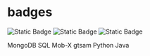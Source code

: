 # badges

![Static Badge](https://img.shields.io/badge/REACT-black?style=for-the-badge&logo=REACT&labelColor=black&color=%2361DBFB)
![Static Badge](https://img.shields.io/badge/JAVASCRIPT-black?style=for-the-badge&logo=JAVASCRIPT&labelColor=black&color=%23F0DB4F)
![Static Badge](https://img.shields.io/badge/NODEJS-black?style=for-the-badge&logo=NODEJS&labelColor=black&color=%233C873A)

MongoDB
SQL
Mob-X
gtsam
Python
Java
